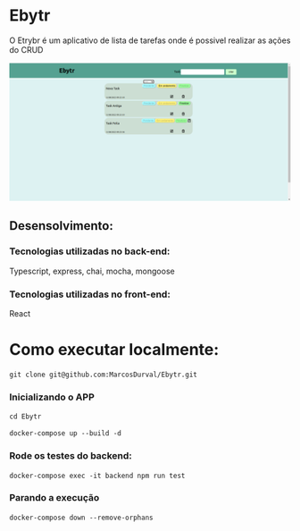 # Ebytr
O Etrybr é um aplicativo de lista de tarefas onde é possivel realizar as ações do CRUD

<img src="./front.png"/>

## Desensolvimento:
### Tecnologias utilizadas no back-end:
Typescript, express, chai, mocha, mongoose

### Tecnologias utilizadas no front-end:
React
# Como executar localmente:

```
git clone git@github.com:MarcosDurval/Ebytr.git
```
### Inicializando o APP

```
cd Ebytr
```
```
docker-compose up --build -d
```
### Rode os testes do backend:

```
docker-compose exec -it backend npm run test
```

### Parando a execução
```
docker-compose down --remove-orphans
```
